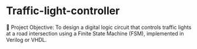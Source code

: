 # Traffic-light-controller
🧠 Project Objective:  To design a digital logic circuit that controls traffic lights at a road intersection using a Finite State Machine (FSM), implemented in Verilog or VHDL.
